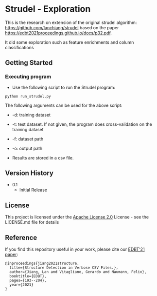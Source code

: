 # Strudel - Exploration

This is the research on extension of the original strudel algorithm: https://github.com/lanchiang/strudel based on the paper https://edbt2021proceedings.github.io/docs/p32.pdf.

It did some exploration such as feature enrichments and column classifications

## Getting Started

### Executing program

* Use the following script to run the Strudel program:
```
python run_strudel.py
```
The following arguments can be used for the above script:
* -d: training dataset
* -t: test dataset. If not given, the program does cross-validation on the training dataset
* -f: dataset path
* -o: output path

* Results are stored in a csv file.

## Version History

* 0.1
    * Initial Release

## License

This project is licensed under the [Apache License 2.0](https://www.apache.org/licenses/LICENSE-2.0) License - see the LICENSE.md file for details




## Reference

If you find this repository useful in your work, please cite our [EDBT'21 paper](https://edbt2021proceedings.github.io/docs/p32.pdf):

```
@inproceedings{jiang2021structure,
  title={Structure Detection in Verbose CSV Files.},
  author={Jiang, Lan and Vitagliano, Gerardo and Naumann, Felix},
  booktitle={EDBT},
  pages={193--204},
  year={2021}
}
```
